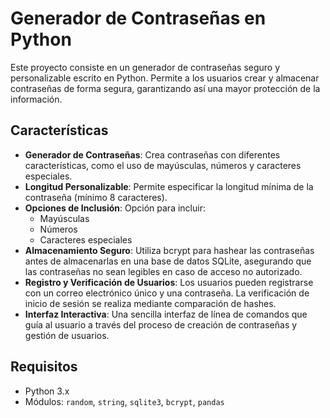 # Generador de Contraseñas en Python

Este proyecto consiste en un generador de contraseñas seguro y personalizable escrito en Python. Permite a los usuarios crear y almacenar contraseñas de forma segura, garantizando así una mayor protección de la información.

## Características

- **Generador de Contraseñas**: Crea contraseñas con diferentes características, como el uso de mayúsculas, números y caracteres especiales.
- **Longitud Personalizable**: Permite especificar la longitud mínima de la contraseña (mínimo 8 caracteres).
- **Opciones de Inclusión**: Opción para incluir:
  - Mayúsculas
  - Números
  - Caracteres especiales
- **Almacenamiento Seguro**: Utiliza bcrypt para hashear las contraseñas antes de almacenarlas en una base de datos SQLite, asegurando que las contraseñas no sean legibles en caso de acceso no autorizado.
- **Registro y Verificación de Usuarios**: Los usuarios pueden registrarse con un correo electrónico único y una contraseña. La verificación de inicio de sesión se realiza mediante comparación de hashes.
- **Interfaz Interactiva**: Una sencilla interfaz de línea de comandos que guía al usuario a través del proceso de creación de contraseñas y gestión de usuarios.

## Requisitos

- Python 3.x
- Módulos: `random`, `string`, `sqlite3`, `bcrypt`, `pandas`

